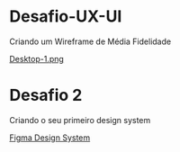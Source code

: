 # Desafio-UX-UI
<p>Criando um Wireframe de Média Fidelidade</p>
<a href="https://github.com/Cbih939/Desafio-UX-UI/blob/main/Desktop%20-%201.png">Desktop-1.png</a>

# Desafio 2 
<p>Criando o seu primeiro design system</p>
<a href="https://www.figma.com/file/Mo3IKgCddxY7XMuvxob3hP/Design-System---DIO?type=design&node-id=0%3A1&mode=design&t=b8kMbxjygPoBq3An-1">Figma Design System</a>

